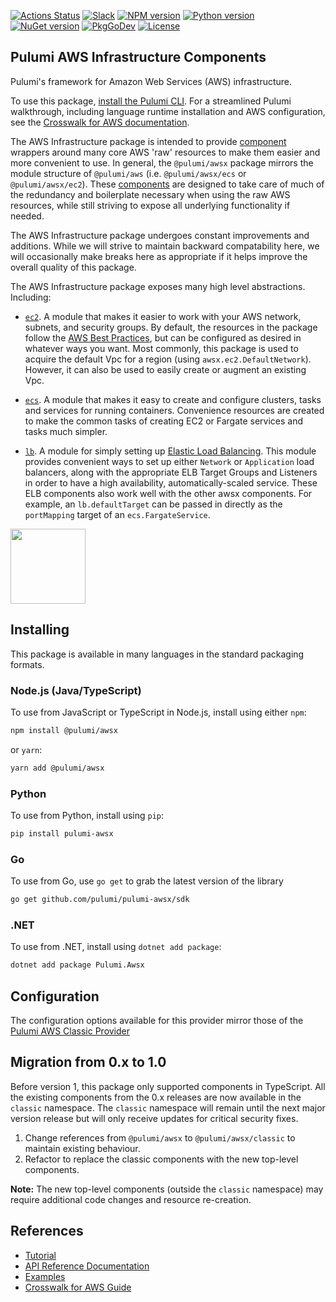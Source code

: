 [![Actions Status](https://github.com/pulumi/pulumi-awsx/workflows/master/badge.svg)](https://github.com/pulumi/pulumi-awsx/actions)
[![Slack](http://www.pulumi.com/images/docs/badges/slack.svg)](https://slack.pulumi.com)
[![NPM version](https://badge.fury.io/js/%40pulumi%2Fawsx.svg)](https://www.npmjs.com/package/@pulumi/awsx)
[![Python version](https://badge.fury.io/py/pulumi-awsx.svg)](https://pypi.org/project/pulumi-awsx)
[![NuGet version](https://badge.fury.io/nu/pulumi.awsx.svg)](https://badge.fury.io/nu/pulumi.awsx)
[![PkgGoDev](https://pkg.go.dev/badge/github.com/pulumi/pulumi-awsx/sdk/go)](https://pkg.go.dev/github.com/pulumi/pulumi-awsx/sdk/go)
[![License](https://img.shields.io/npm/l/%40pulumi%2Fawsx.svg)](https://github.com/pulumi/pulumi-awsx/blob/master/LICENSE)

## Pulumi AWS Infrastructure Components

Pulumi's framework for Amazon Web Services (AWS) infrastructure.

To use this package, [install the Pulumi CLI](https://www.pulumi.com/docs/get-started/install/). For a streamlined Pulumi walkthrough, including language runtime installation and AWS configuration, see the [Crosswalk for AWS documentation](https://www.pulumi.com/docs/guides/crosswalk/aws/).

The AWS Infrastructure package is intended to provide [component](https://www.pulumi.com/docs/intro/concepts/resources/components/) wrappers around many core AWS 'raw' resources to make them easier and more convenient to use.  In general, the `@pulumi/awsx` package mirrors the module structure of `@pulumi/aws` (i.e. `@pulumi/awsx/ecs` or `@pulumi/awsx/ec2`).  These [components](https://www.pulumi.com/docs/intro/concepts/resources/components/) are designed to take care of much of the redundancy and boilerplate necessary when using the raw AWS resources, while still striving to expose all underlying functionality if needed.

The AWS Infrastructure package undergoes constant improvements and additions.  While we will strive to maintain backward compatability here, we will occasionally make breaks here as appropriate if it helps improve the overall quality of this package.

The AWS Infrastructure package exposes many high level abstractions.  Including:

* [`ec2`](https://github.com/pulumi/pulumi-awsx/blob/master/awsx/ec2).  A module that makes it easier to work with your AWS network, subnets, and security groups.  By default, the resources in the package follow the [AWS Best Practices](
  https://aws.amazon.com/answers/networking/aws-single-vpc-design/), but can be configured as desired in whatever ways you want.  Most commonly, this package is used to acquire the default Vpc for a region (using `awsx.ec2.DefaultNetwork`).  However, it can also be used to easily create or augment an existing Vpc.

* [`ecs`](https://github.com/pulumi/pulumi-awsx/blob/master/awsx/ecs).  A module that makes it easy to create and configure clusters, tasks and services for running containers. Convenience resources are created to make the common tasks of creating EC2 or Fargate services and tasks much simpler.

* [`lb`](https://github.com/pulumi/pulumi-awsx/tree/master/awsx/lb).  A module for simply setting up [Elastic Load Balancing](https://aws.amazon.com/elasticloadbalancing/). This module provides convenient ways to set up either `Network` or `Application` load balancers, along with the appropriate ELB Target Groups and Listeners in order to have a high availability, automatically-scaled service.  These ELB components also work well with the other awsx components.  For example, an `lb.defaultTarget` can be passed in directly as the `portMapping` target of an `ecs.FargateService`.

<div>
    <a href="https://www.pulumi.com/docs/guides/crosswalk/aws/" title="Get Started">
       <img src="https://www.pulumi.com/images/get-started.svg?" width="120">
    </a>
</div>

## Installing

This package is available in many languages in the standard packaging formats.

### Node.js (Java/TypeScript)

To use from JavaScript or TypeScript in Node.js, install using either `npm`:

```bash
npm install @pulumi/awsx
```

or `yarn`:

```bash
yarn add @pulumi/awsx
```

### Python

To use from Python, install using `pip`:

```bash
pip install pulumi-awsx
```

### Go

To use from Go, use `go get` to grab the latest version of the library

```bash
go get github.com/pulumi/pulumi-awsx/sdk
```

### .NET

To use from .NET, install using `dotnet add package`:

```bash
dotnet add package Pulumi.Awsx
```

## Configuration

The configuration options available for this provider mirror those of the [Pulumi AWS Classic Provider](https://github.com/pulumi/pulumi-aws#configuration)

## Migration from 0.x to 1.0

Before version 1, this package only supported components in TypeScript. All the existing components from the 0.x releases are now available in the `classic` namespace. The `classic` namespace will remain until the next major version release but will only receive updates for critical security fixes.

1. Change references from `@pulumi/awsx` to `@pulumi/awsx/classic` to maintain existing behaviour.
2. Refactor to replace the classic components with the new top-level components.

**Note:** The new top-level components (outside the `classic` namespace) may require additional code changes and resource re-creation.

## References

* [Tutorial](https://www.pulumi.com/blog/crosswalk-for-aws-1-0/)
* [API Reference Documentation](https://www.pulumi.com/registry/packages/awsx/api-docs/)
* [Examples](./examples)
* [Crosswalk for AWS Guide](https://www.pulumi.com/docs/guides/crosswalk/aws/)
